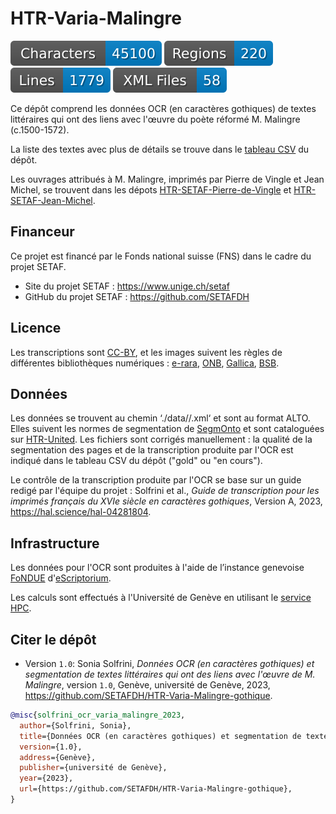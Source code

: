 # HTR-Varia-Malingre

![characters badge](badges/characters.svg) ![regions badge](badges/regions.svg) ![lines badge](badges/lines.svg) ![files badge](badges/files.svg)

Ce dépôt comprend les données OCR (en caractères gothiques) de textes littéraires qui ont des liens avec l'œuvre du poète réformé M. Malingre (c.1500-1572).

La liste des textes avec plus de détails se trouve dans le [tableau CSV](https://github.com/SETAFDH/HTR-Varia-Malingre-gothique/blob/main/HTR-Varia-Malingre-gothique_Table.csv) du dépôt.

Les ouvrages attribués à M. Malingre, imprimés par Pierre de Vingle et Jean Michel, se trouvent dans les dépots [HTR-SETAF-Pierre-de-Vingle](https://github.com/SETAFDH/HTR-SETAF-Pierre-de-Vingle) et [HTR-SETAF-Jean-Michel](https://github.com/SETAFDH/HTR-SETAF-Jean-Michel). 


## Financeur

Ce projet est financé par le Fonds national suisse (FNS) dans le cadre du projet SETAF.

- Site du projet SETAF : https://www.unige.ch/setaf
- GitHub du projet SETAF : https://github.com/SETAFDH


## Licence

Les transcriptions sont [CC-BY](https://creativecommons.org/licenses/by/4.0), et les images suivent les règles de différentes bibliothèques numériques : [e-rara](https://www.e-rara.ch/wiki/termsOfUse?lang=en), [ONB](https://www.onb.ac.at/en/use), [Gallica](https://gallica.bnf.fr/edit/und/conditions-dutilisation-des-contenus-de-gallica), [BSB](https://oai.bsb-muenchen.de/doc/en/imprint).


## Données

Les données se trouvent au chemin ‘./data//.xml‘ et sont au format ALTO. Elles suivent les normes de segmentation de [SegmOnto](https://segmonto.github.io) et sont cataloguées sur [HTR-United](https://htr-united.github.io). Les fichiers sont corrigés manuellement : la qualité de la segmentation des pages et de la transcription produite par l'OCR est indiqué dans le tableau CSV du dépôt ("gold" ou "en cours").

Le contrôle de la transcription produite par l'OCR se base sur un guide redigé par l'équipe du projet : Solfrini et al., _Guide de transcription pour les imprimés français du XVIe siècle en caractères gothiques_, Version A, 2023, https://hal.science/hal-04281804.


## Infrastructure

Les données pour l'OCR sont produites à l'aide de l’instance genevoise [FoNDUE](https://www.unige.ch/lettres/humanites-numeriques/recherche/projets-de-la-chaire/fondue) d'[eScriptorium](https://gitlab.com/scripta/escriptorium).

Les calculs sont effectués à l'Université de Genève en utilisant le [service HPC](https://www.unige.ch/eresearch/fr/services/hpc/).
  

## Citer le dépôt

- Version `1.0`: Sonia Solfrini, _Données OCR (en caractères gothiques) et segmentation de textes littéraires qui ont des liens avec l'œuvre de M. Malingre_, version `1.0`, Genève, université de Genève, 2023, https://github.com/SETAFDH/HTR-Varia-Malingre-gothique.

```bibtex
@misc{solfrini_ocr_varia_malingre_2023,
  author={Solfrini, Sonia},
  title={Données OCR (en caractères gothiques) et segmentation de textes littéraires qui ont des liens avec l'œuvre de M. Malingre},
  version={1.0},
  address={Genève},
  publisher={université de Genève},
  year={2023},
  url={https://github.com/SETAFDH/HTR-Varia-Malingre-gothique},
}
```
